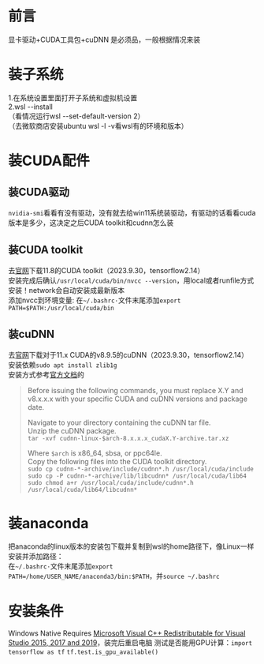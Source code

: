 # 前言
显卡驱动+CUDA工具包+cuDNN 是必须品，一般根据情况来装
  
# 装子系统
1.在系统设置里面打开子系统和虚拟机设置  
2.wsl --install  
（看情况运行wsl --set-default-version 2）  
（去微软商店安装ubuntu wsl -l -v看wsl有的环境和版本）  
  
# 装CUDA配件
## 装CUDA驱动
`nvidia-smi`看看有没有驱动，没有就去给win11系统装驱动，有驱动的话看看cuda版本是多少，这决定之后CUDA toolkit和cudnn怎么装
## 装CUDA toolkit
去[官网](https://developer.nvidia.com/cuda-toolkit-archive)下载11.8的CUDA toolkit（2023.9.30，tensorflow2.14）  
安装完成后确认`/usr/local/cuda/bin/nvcc --version`，用local或者runfile方式安装！network会自动安装成最新版本  
添加nvcc到环境变量: 在`~/.bashrc·`文件末尾添加`export PATH=$PATH:/usr/local/cuda/bin`
## 装cuDNN
去[官网](https://developer.nvidia.com/rdp/cudnn-download)下载对于11.x CUDA的v8.9.5的cuDNN（2023.9.30，tensorflow2.14）  
安装依赖`sudo apt install zlib1g`  
安装方式参考[官方文档](https://docs.nvidia.com/deeplearning/cudnn/install-guide/index.html)的
>Before issuing the following commands, you must replace X.Y and v8.x.x.x with your specific CUDA and cuDNN versions and package date.  
>  
>Navigate to your <cudnnpath> directory containing the cuDNN tar file.  
>Unzip the cuDNN package.  
> `tar -xvf cudnn-linux-$arch-8.x.x.x_cudaX.Y-archive.tar.xz`  
>  
>Where `$arch` is x86_64, sbsa, or ppc64le.  
>Copy the following files into the CUDA toolkit directory.  
>`sudo cp cudnn-*-archive/include/cudnn*.h /usr/local/cuda/include` 
>`sudo cp -P cudnn-*-archive/lib/libcudnn* /usr/local/cuda/lib64`
>`sudo chmod a+r /usr/local/cuda/include/cudnn*.h /usr/local/cuda/lib64/libcudnn*`
  
# 装anaconda
把anaconda的linux版本的安装包下载并复制到wsl的home路径下，像Linux一样安装并添加路径：  
在`~/.bashrc·`文件末尾添加`export PATH=/home/USER_NAME/anaconda3/bin:$PATH`，并`source ~/.bashrc`  

# 安装条件
Windows Native Requires [Microsoft Visual C++ Redistributable for Visual Studio 2015, 2017 and 2019](https://learn.microsoft.com/zh-CN/cpp/windows/latest-supported-vc-redist?view=msvc-170)，装完后重启电脑
测试是否能用GPU计算：`import tensorflow as tf` `tf.test.is_gpu_available()`

